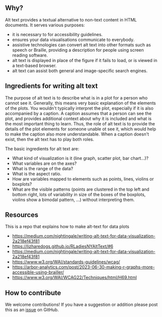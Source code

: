 ## Why?

Alt text provides a textual alternative to non-text content in HTML documents. It serves various purposes: 

- it is necessary to for accessibility guidelines. 
- ensures your data visualisations communicate to everybody.
- assistive technologies can convert alt text into other formats such as speech or Braille, providing a description for people using screen reading software.
- alt text is displayed in place of the figure if it fails to load, or is viewed in a text-based browser. 
- alt text can assist both general and image-specific search engines.

## Ingredients for writing alt text

The purpose of alt text is to describe what is in a plot for a person who cannot see it. Generally, this means very basic explanation of the elements of the plots. You wouldn't typically interpret the plot, especially if it is also accompanied by a caption. A caption assumes that a person can see the plot, and provides additional context about why it is included and what is the most important thing to learn. Thus, the role of alt text is to provide the details of the plot elements for someone unable ot see it, which would help to make the caption also more understandable. When a caption doesn't exist, then the alt text has to play both roles.

The basic ingredients for alt text are:

- What kind of visualization is it (line graph, scatter plot, bar chart...)?
- What variables are on the axes?
- What is the range of the data?
- What is the aspect ratio.
- How are variables mapped to elements such as points, lines, violins or boxplots?
- What are the visible patterns (points are clustered in the top left and bottom right, lots of variability in size of the boxes of the boxplots, violins show a bimodal pattern, ...) without interpreting them.

## Resources

This is a repo that explains how to make alt-text for data plots

- https://medium.com/nightingale/writing-alt-text-for-data-visualization-2a218ef43f81
- https://lizharedogs.github.io/RLadiesNYAltText/#6
- https://medium.com/nightingale/writing-alt-text-for-data-visualization-2a218ef43f81
- https://www.w3.org/WAI/standards-guidelines/wcag/
- https://arbor-analytics.com/post/2023-06-30-making-r-graphs-more-accessible-using-brailler/
- https://www.w3.org/WAI/WCAG22/Techniques/html/H69.html

## How to contribute

We welcome contributions! If you have a suggestion or addition please post this as an [issue](https://github.com/numbats/alt-text-for-data-plots/issues) on GitHub.
